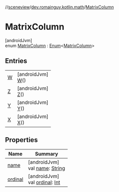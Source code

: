 //[sceneview](../../../index.md)/[dev.romainguy.kotlin.math](../index.md)/[MatrixColumn](index.md)

# MatrixColumn

[androidJvm]\
enum [MatrixColumn](index.md) : [Enum](https://kotlinlang.org/api/latest/jvm/stdlib/kotlin/-enum/index.html)&lt;[MatrixColumn](index.md)&gt;

## Entries

| | |
|---|---|
| [W](-w/index.md) | [androidJvm]<br>[W](-w/index.md)() |
| [Z](-z/index.md) | [androidJvm]<br>[Z](-z/index.md)() |
| [Y](-y/index.md) | [androidJvm]<br>[Y](-y/index.md)() |
| [X](-x/index.md) | [androidJvm]<br>[X](-x/index.md)() |

## Properties

| Name | Summary |
|---|---|
| [name](../../io.github.sceneview.texture/-texture-loader/-texture-type/-c-o-l-o-r/index.md#-372974862%2FProperties%2F-1571379623) | [androidJvm]<br>val [name](../../io.github.sceneview.texture/-texture-loader/-texture-type/-c-o-l-o-r/index.md#-372974862%2FProperties%2F-1571379623): [String](https://kotlinlang.org/api/latest/jvm/stdlib/kotlin/-string/index.html) |
| [ordinal](../../io.github.sceneview.texture/-texture-loader/-texture-type/-c-o-l-o-r/index.md#-739389684%2FProperties%2F-1571379623) | [androidJvm]<br>val [ordinal](../../io.github.sceneview.texture/-texture-loader/-texture-type/-c-o-l-o-r/index.md#-739389684%2FProperties%2F-1571379623): [Int](https://kotlinlang.org/api/latest/jvm/stdlib/kotlin/-int/index.html) |
